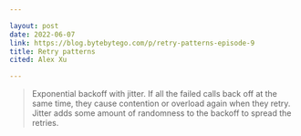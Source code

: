 ```yaml
---

layout: post
date: 2022-06-07
link: https://blog.bytebytego.com/p/retry-patterns-episode-9
title: Retry patterns
cited: Alex Xu

---
```


> Exponential backoff with jitter. If all the failed calls back off at the same time, they cause contention or overload again when they retry. Jitter adds some amount of randomness to the backoff to spread the retries.